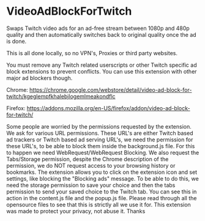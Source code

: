 # VideoAdBlockForTwitch

Swaps Twitch video ads for an ad-free stream between 1080p and 480p quality and then automatically switches back to original quality once the ad is done.

This is all done locally, so no VPN's, Proxies or third party websites.

You must remove any Twitch related userscripts or other Twitch specific ad block extensions to prevent conflicts. You can use this extension with other major ad blockers though.

Chrome: https://chrome.google.com/webstore/detail/video-ad-block-for-twitch/kgeglempfkhalebjlogemlmeakondflc

Firefox: https://addons.mozilla.org/en-US/firefox/addon/video-ad-block-for-twitch/

Some people are worried by the permissions requested by the extension. We ask for various URL permissions. These URL's are either Twitch based ad trackers or Twitch based ad serving URL's, we need the permission for these URL's, to be able to block them inside the background.js file. For this to happen we need WebRequest/WebRequest Blocking. We also request the Tabs/Storage permission, despite the Chrome description of the permission, we do NOT request access to your browsing history or bookmarks. The extension allows you to click on the extension icon and set settings, like blocking the "Blocking ads" message. To be able to do this, we need the storage permission to save your choice and then the tabs permission to send your saved choice to the Twitch tab. You can see this in action in the content.js file and the popup.js file. Please read through all the opensource files to see that this is strictly all we use it for. This extension was made to protect your privacy, not abuse it. Thanks

